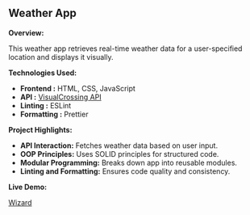 ## Weather App

**Overview:**

This weather app retrieves real-time weather data for a user-specified location and displays it visually.

**Technologies Used:**

- **Frontend :** HTML, CSS, JavaScript
- **API :** [VisualCrossing API](https://www.visualcrossing.com/weather/weather-data-services#)
- **Linting :** ESLint
- **Formatting :** Prettier

**Project Highlights:**

- **API Interaction:** Fetches weather data based on user input.
- **OOP Principles:** Uses SOLID principles for structured code.
- **Modular Programming:** Breaks down app into reusable modules.
- **Linting and Formatting:** Ensures code quality and consistency.

**Live Demo:**

[Wizard](https://absnol.github.io/Weather-App)
